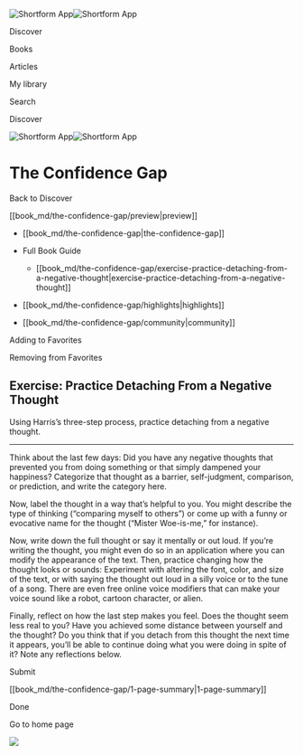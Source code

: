 ![Shortform App](/img/logo.36a2399e.svg)![Shortform App](/img/logo-dark.70c1b072.svg)

Discover

Books

Articles

My library

Search

Discover

![Shortform App](/img/logo.36a2399e.svg)![Shortform App](/img/logo-dark.70c1b072.svg)

# The Confidence Gap

Back to Discover

[[book_md/the-confidence-gap/preview|preview]]

  * [[book_md/the-confidence-gap|the-confidence-gap]]
  * Full Book Guide

    * [[book_md/the-confidence-gap/exercise-practice-detaching-from-a-negative-thought|exercise-practice-detaching-from-a-negative-thought]]
  * [[book_md/the-confidence-gap/highlights|highlights]]
  * [[book_md/the-confidence-gap/community|community]]



Adding to Favorites 

Removing from Favorites 

## Exercise: Practice Detaching From a Negative Thought

Using Harris’s three-step process, practice detaching from a negative thought.

* * *

Think about the last few days: Did you have any negative thoughts that prevented you from doing something or that simply dampened your happiness? Categorize that thought as a barrier, self-judgment, comparison, or prediction, and write the category here.

Now, label the thought in a way that’s helpful to you. You might describe the type of thinking (“comparing myself to others”) or come up with a funny or evocative name for the thought (“Mister Woe-is-me,” for instance).

Now, write down the full thought or say it mentally or out loud. If you’re writing the thought, you might even do so in an application where you can modify the appearance of the text. Then, practice changing how the thought looks or sounds: Experiment with altering the font, color, and size of the text, or with saying the thought out loud in a silly voice or to the tune of a song. There are even free online voice modifiers that can make your voice sound like a robot, cartoon character, or alien.

Finally, reflect on how the last step makes you feel. Does the thought seem less real to you? Have you achieved some distance between yourself and the thought? Do you think that if you detach from this thought the next time it appears, you’ll be able to continue doing what you were doing in spite of it? Note any reflections below.

Submit 

[[book_md/the-confidence-gap/1-page-summary|1-page-summary]]

Done

Go to home page 

![](https://bat.bing.com/action/0?ti=56018282&Ver=2&mid=6003b863-6647-4f9d-889b-14b9efa830a4&sid=1711133063fa11eebdec89a8b8ae3bbc&vid=171147a063fa11eea7440fcfeb230d96&vids=0&msclkid=N&pi=0&lg=en-US&sw=800&sh=600&sc=24&nwd=1&tl=Shortform%20%7C%20Book&p=https%3A%2F%2Fwww.shortform.com%2Fapp%2Fbook%2Fthe-confidence-gap%2Fexercise-practice-detaching-from-a-negative-thought&r=&lt=469&evt=pageLoad&sv=1&rn=791359)
